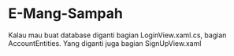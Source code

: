 # E-Mang-Sampah
Kalau mau buat database diganti bagian LoginView.xaml.cs, bagian AccountEntities.
Yang diganti juga bagian SignUpView.xaml
